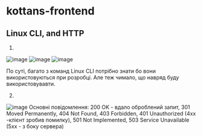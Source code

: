 # kottans-frontend

## Linux CLI, and HTTP
1.
![image](https://user-images.githubusercontent.com/4815725/180658591-d5c4dd39-996b-4032-a218-1027203db6bd.png)
![image](https://user-images.githubusercontent.com/4815725/180706975-ee9482f2-c4d1-477f-a7c5-d5106774a837.png)
![image](https://user-images.githubusercontent.com/4815725/180711928-d5051504-af86-4939-8da3-4567ac824211.png)

По суті, багато з команд Linux CLI потрібно знати бо вони використовуються при розробці. Але теж чимало, що навряд буду використовувавти. 

2.
![image](https://user-images.githubusercontent.com/4815725/180709646-a15408c1-93af-4a3a-aa5c-52abc1006fd4.png)
Основні повідомлення: 200 OK - вдало оброблений запит, 301 Moved Permanently, 404 Not Found, 403 Forbidden, 401 Unauthorized (4хх -клієнт зробив помилку), 501 Not Implemented, 503 Service Unavailable (5хх - з боку сервера) 




